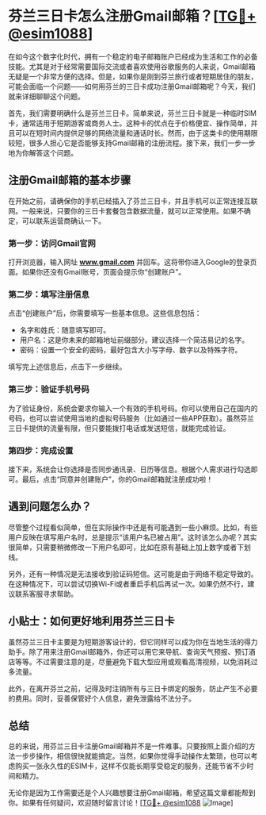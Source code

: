 # 芬兰三日卡怎么注册Gmail邮箱？[[TG💪+ @esim1088](https://t.me/s/esim1088)]

在如今这个数字化时代，拥有一个稳定的电子邮箱账户已经成为生活和工作的必备技能。尤其是对于经常需要国际交流或者喜欢使用谷歌服务的人来说，Gmail邮箱无疑是一个非常方便的选择。但是，如果你是刚到芬兰旅行或者短期居住的朋友，可能会面临一个问题——如何用芬兰的三日卡成功注册Gmail邮箱呢？今天，我们就来详细聊聊这个问题。

首先，我们需要明确什么是芬兰三日卡。简单来说，芬兰三日卡就是一种临时SIM卡，通常适用于短期游客或商务人士。这种卡的优点在于价格便宜、操作简单，并且可以在短时间内提供足够的网络流量和通话时长。然而，由于这类卡的使用期限较短，很多人担心它是否能够支持Gmail邮箱的注册流程。接下来，我们一步一步地为你解答这个问题。

## 注册Gmail邮箱的基本步骤

在开始之前，请确保你的手机已经插入了芬兰三日卡，并且手机可以正常连接互联网。一般来说，只要你的三日卡套餐包含数据流量，就可以正常使用。如果不确定，可以联系运营商确认一下。

### 第一步：访问Gmail官网

打开浏览器，输入网址 **www.gmail.com** 并回车。这将带你进入Google的登录页面。如果你还没有Gmail账号，页面会提示你“创建账户”。

### 第二步：填写注册信息

点击“创建账户”后，你需要填写一些基本信息。这些信息包括：

- 名字和姓氏：随意填写即可。
- 用户名：这是你未来的邮箱地址前缀部分。建议选择一个简洁易记的名字。
- 密码：设置一个安全的密码，最好包含大小写字母、数字以及特殊字符。

填写完上述信息后，点击下一步继续。

### 第三步：验证手机号码

为了验证身份，系统会要求你输入一个有效的手机号码。你可以使用自己在国内的号码，也可以尝试使用当地的虚拟号码服务（比如通过一些APP获取）。虽然芬兰三日卡提供的流量有限，但只要能拨打电话或发送短信，就能完成验证。

### 第四步：完成设置

接下来，系统会让你选择是否同步通讯录、日历等信息。根据个人需求进行勾选即可。最后，点击“同意并创建账户”，你的Gmail邮箱就注册成功啦！

## 遇到问题怎么办？

尽管整个过程看似简单，但在实际操作中还是有可能遇到一些小麻烦。比如，有些用户反映在填写用户名时，总是提示“该用户名已被占用”。这时该怎么办呢？其实很简单，只需要稍微修改一下用户名即可，比如在原有基础上加上数字或者下划线。

另外，还有一种情况是无法接收到验证码短信。这可能是由于网络不稳定导致的。在这种情况下，可以尝试切换Wi-Fi或者重启手机后再试一次。如果仍然不行，建议联系客服寻求帮助。

## 小贴士：如何更好地利用芬兰三日卡

虽然芬兰三日卡主要是为短期游客设计的，但它同样可以成为你在当地生活的得力助手。除了用来注册Gmail邮箱外，你还可以用它来导航、查询天气预报、预订酒店等等。不过需要注意的是，尽量避免下载大型应用或观看高清视频，以免消耗过多流量。

此外，在离开芬兰之前，记得及时注销所有与三日卡绑定的服务，防止产生不必要的费用。同时，妥善保管好个人信息，避免泄露给不法分子。

## 总结

总的来说，用芬兰三日卡注册Gmail邮箱并不是一件难事。只要按照上面介绍的方法一步步操作，相信很快就能搞定。当然，如果你觉得手动操作太繁琐，也可以考虑购买一张永久性的ESIM卡，这样不仅能长期享受稳定的服务，还能节省不少时间和精力。

无论你是因为工作需要还是个人兴趣想要注册Gmail邮箱，希望这篇文章都能帮到你。如果有任何疑问，欢迎随时留言讨论！[[TG💪+ @esim1088](https://t.me/s/esim1088) ![Image](https://i.postimg.cc/4NQfJmqS/Snipaste-2025-05-13-00-14-12.png)]
